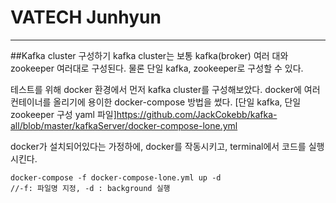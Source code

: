 # VATECH Junhyun
------------------
##Kafka cluster 구성하기
kafka cluster는 보통 kafka(broker) 여러 대와 zookeeper 여러대로 구성된다. 물론 단일 kafka, zookeeper로 구성할 수 있다.

테스트를 위해 docker 환경에서 먼저 kafka cluster를 구성해보았다.
docker에 여러 컨테이너를 올리기에 용이한 docker-compose 방법을 썼다.
[단일 kafka, 단일 zookeeper 구성 yaml 파일]<https://github.com/JackCokebb/kafka-all/blob/master/kafkaServer/docker-compose-lone.yml>

docker가 설치되어있다는 가정하에, docker를 작동시키고, terminal에서 코드를 실행시킨다.
``` 
docker-compose -f docker-compose-lone.yml up -d
//-f: 파일명 지정, -d : background 실행
```
